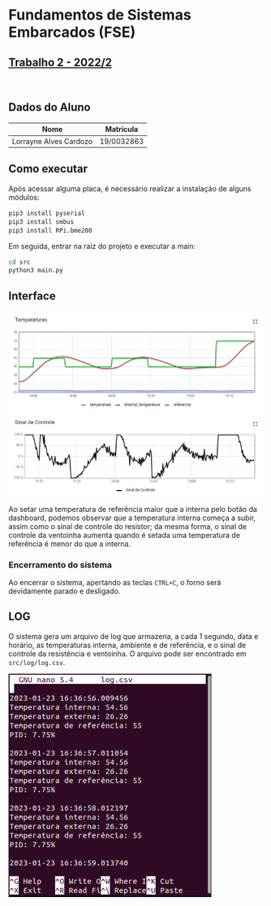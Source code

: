 # Fundamentos de Sistemas Embarcados (FSE)
## [Trabalho 2 - 2022/2](https://gitlab.com/fse_fga/trabalhos-2022_2/trabalho-2-2022-2)
</br>

## Dados do Aluno

| Nome | Matrícula  |
| :-: | :-: |
| Lorrayne Alves Cardozo | 19/0032863 |

## Como executar
Após acessar alguma placa, é necessário realizar a instalação de alguns módulos: 

```bash
pip3 install pyserial
pip3 install smbus
pip3 install RPi.bme280
```

Em seguida, entrar na raiz do projeto e executar a main:

```bash
cd src
python3 main.py
```

## Interface

![Forno](img/interface.png)

Ao setar uma temperatura de referência maior que a interna pelo botão da dashboard, podemos observar que a temperatura interna começa a subir, assim como o sinal de controle do resistor; da mesma forma, o sinal de controle da ventoinha aumenta quando é setada uma temperatura de referência é menor do que a interna.

### Encerramento do sistema
Ao encerrar o sistema, apertando as teclas `CTRL+C`, o forno será devidamente parado e desligado.

## LOG
O sistema gera um arquivo de log que armazena, a cada 1 segundo, data e horário, as temperaturas interna, ambiente e de referência, e o sinal de controle da resistência e ventoinha. O arquivo pode ser encontrado em `src/log/log.csv`.

![LOG](img/log.png)